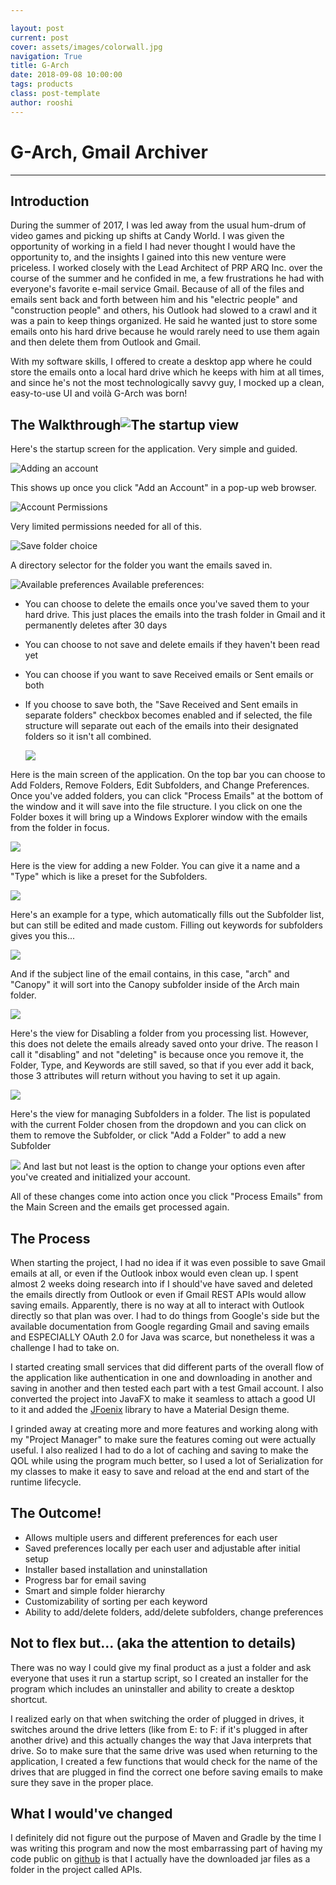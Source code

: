 ```yaml
---

layout: post
current: post
cover: assets/images/colorwall.jpg
navigation: True
title: G-Arch
date: 2018-09-08 10:00:00
tags: products
class: post-template
author: rooshi
---
```

# G-Arch, Gmail Archiver

-----------------------



## Introduction

During the summer of 2017, I was led away from the usual hum-drum of video games and picking up shifts at Candy World. I was given the opportunity of working in a field I had never thought I would have the opportunity to, and the insights I gained into this new venture were priceless. I worked closely with the Lead Architect of PRP ARQ Inc. over the course of the summer and he confided in me, a few frustrations he had with everyone's favorite e-mail service Gmail. Because of all of the files and emails sent back and forth between him and his "electric people" and "construction people" and others, his Outlook had slowed to a crawl and it was a pain to keep things organized. He said he wanted just to store some emails onto his hard drive because he would rarely need to use them again and then delete them from Outlook and Gmail. 

With my software skills, I offered to create a desktop app where he could store the emails onto a local hard drive which he keeps with him at all times, and since he's not the most technologically savvy guy, I mocked up a clean, easy-to-use UI and voilà G-Arch was born!

## The Walkthrough![The startup view](https://i.imgur.com/TBeQ7n9.png)

Here's the startup screen for the application. Very simple and guided.





![Adding an account](https://i.imgur.com/StOB1vc.png) 

This shows up once you click "Add an Account" in a pop-up web browser.





![Account Permissions](https://i.imgur.com/iQr5lhe.png)

Very limited permissions needed for all of this.





![Save folder choice](https://i.imgur.com/1lT5jhn.png)

A directory selector for the folder you want the emails saved in.





![Available preferences](https://i.imgur.com/fQG0t7T.png)
Available preferences:

- You can choose to delete the emails once you've saved them to your hard drive. This just places the emails into the trash folder in Gmail and it permanently deletes after 30 days

- You can choose to not save and delete emails if they haven't been read yet

- You can choose if you want to save Received emails or Sent emails or both 

- If you choose to save both, the "Save Received and Sent emails in separate folders" checkbox becomes enabled and if selected, the file structure will separate out each of the emails into their designated folders so it isn't all combined.





  ![](https://i.imgur.com/qQbRtrJ.png)

Here is the main screen of the application. On the top bar you can choose to Add Folders, Remove Folders, Edit Subfolders, and Change Preferences. Once you've added folders, you can click "Process Emails" at the bottom of the window and it will save into the file structure. I you click on one the Folder boxes it will bring up a Windows Explorer window with the emails from the folder in focus.





  ![](https://i.imgur.com/4Voo6Fp.png)

Here is the view for adding a new Folder. You can give it a name and a "Type" which is like a preset for the Subfolders. 



  ![](https://i.imgur.com/Od1XIx1.png) 

Here's an example for a type, which automatically fills out the Subfolder list, but can still be edited and made custom. Filling out keywords for subfolders gives you this...

  ![](https://i.imgur.com/6gejG3h.png)

And if the subject line of the email contains, in this case, "arch" and "Canopy" it will sort into the Canopy subfolder inside of the Arch main folder.





  ![](https://i.imgur.com/089XtrZ.png)

Here's the view for Disabling a folder from you processing list. However, this does not delete the emails already saved onto your drive. The reason I call it "disabling" and not "deleting" is because once you remove it, the Folder, Type, and Keywords are still saved, so that if you ever add it back, those 3 attributes will return without you having to set it up again.





  ![](https://i.imgur.com/Dxqtqc4.png)

Here's the view for managing Subfolders in a folder. The list is populated with the current Folder chosen from the dropdown and you can click on them to remove the Subfolder, or click "Add a Folder" to add a new Subfolder





  ![](https://i.imgur.com/6NqoFms.png)
And last but not least is the option to change your options even after you've created and initialized your account.



All of these changes come into action once you click "Process Emails" from the Main Screen and the emails get processed again.


  ## The Process

When starting the project, I had no idea if it was even possible to save Gmail emails at all, or even if the Outlook inbox would even clean up. I spent almost 2 weeks doing research into if I should've have saved and deleted the emails directly from Outlook or even if Gmail REST APIs would allow saving emails. Apparently, there is no way at all to interact with Outlook directly so that plan was over. I had to do things from Google's side but the available documentation from Google regarding Gmail and saving emails and ESPECIALLY OAuth 2.0 for Java was scarce, but nonetheless it was a challenge I had to take on.

I started creating small services that did different parts of the overall flow of the application like authentication in one and downloading in another and saving in another and then tested each part with a test Gmail account. I also converted the project into JavaFX to make it seamless to attach a good UI to it and added the [JFoenix](http://www.jfoenix.com/) library to have a Material Design theme.

I grinded away at creating more and more features and working along with my "Project Manager" to make sure the features coming out were actually useful. I also realized I had to do a lot of caching and saving to make the QOL while using the program much better, so I used a lot of Serialization for my classes to make it easy to save and reload at the end and start of the runtime lifecycle. 

## The Outcome!

- Allows multiple users and different preferences for each user
- Saved preferences locally per each user and adjustable after initial setup
- Installer based installation and uninstallation
- Progress bar for email saving
- Smart and simple folder hierarchy
- Customizability of sorting per each keyword
- Ability to add/delete folders, add/delete subfolders, change preferences

## Not to flex but... (aka the attention to details)

There was no way I could give my final product as a just a folder and ask everyone that uses it run a startup script, so I created an installer for the program which includes an uninstaller and ability to create a desktop shortcut.

I realized early on that when switching the order of plugged in drives, it switches around the drive letters (like from E: to F: if it's plugged in after another drive) and this actually changes the way that Java interprets that drive. So to make sure that the same drive was used when returning to the application, I created a few functions that would check for the name of the drives that are plugged in find the correct one before saving emails to make sure they save in the proper place.

## What I would've changed

I definitely did not figure out the purpose of Maven and Gradle by the time I was writing this program and now the most embarrassing part of having my code public on [github](https://github.com/rooshimadethis/Email-Sorter/tree/master/APIs) is that I actually have the downloaded jar files as a folder in the project called APIs.

